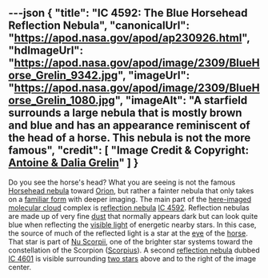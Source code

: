 ---json
{
  "title": "IC 4592: The Blue Horsehead Reflection Nebula",
  "canonicalUrl": "https://apod.nasa.gov/apod/ap230926.html",
  "hdImageUrl": "https://apod.nasa.gov/apod/image/2309/BlueHorse_Grelin_9342.jpg",
  "imageUrl": "https://apod.nasa.gov/apod/image/2309/BlueHorse_Grelin_1080.jpg",
  "imageAlt": "A starfield surrounds a large nebula that is mostly brown and blue and has an appearance reminiscent of the head of a horse. This nebula is not the more famous",
  "credit": [
    "Image Credit & Copyright: [Antoine & Dalia Grelin](https://www.galactic-hunter.com/about)"
  ]
}
---

Do you see the horse's head? What you are seeing is not the famous [Horsehead nebula](https://apod.nasa.gov/apod/ap220921.html) toward [Orion](https://apod.nasa.gov/apod/ap210509.html), but rather a fainter nebula that only takes on a [familiar form](https://apod.nasa.gov/apod/ap210704.html) with deeper imaging. The main part of the [here-imaged](https://www.galactic-hunter.com/post/ic4592) [molecular cloud](https://apod.nasa.gov/apod/ap230129.html) complex is [reflection nebula](https://en.wikipedia.org/wiki/Reflection_nebula) [IC 4592](https://en.wikipedia.org/wiki/IC_4592). Reflection nebulas are made up of very fine [dust](https://apod.nasa.gov/apod/ap030706.html) that normally appears dark but can look quite blue when reflecting the [visible light](https://science.nasa.gov/ems/09_visiblelight) of energetic nearby stars. In this case, the source of much of the reflected light is a star at the [eye](https://www.youtube.com/watch?v=tw0VJ1K93PM) of the [horse](http://3.bp.blogspot.com/-DYPBo1QCnls/UBAUokUjOFI/AAAAAAAAAck/gSVevljIUUc/s640/funnyface.jpg). That star is part of [Nu Scorpii](http://en.wikipedia.org/wiki/Nu_Scorpii), one of the brighter star systems toward the constellation of the Scorpion ([Scorpius](https://en.wikipedia.org/wiki/Scorpius)). A second [reflection nebula](https://apod.nasa.gov/apod/reflection_nebulae.html) dubbed [IC 4601](https://www.astrobin.com/iky5d6/B/) is visible surrounding [two stars](https://www.atnf.csiro.au/outreach/education/senior/astrophysics/binary_intro.html) above and to the right of the image center.
